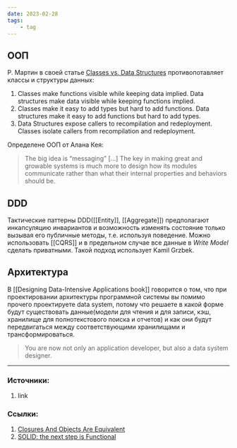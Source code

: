 ```yaml
---
date: 2023-02-28
tags:
    - tag
---
```


## ООП

Р. Мартин в своей статье [Classes vs. Data Structures](https://blog.cleancoder.com/uncle-bob/2019/06/16/ObjectsAndDataStructures.html) противопотавляет классы и структуры данных:

1. Classes make functions visible while keeping data implied. Data structures make data visible while keeping functions implied.
1. Classes make it easy to add types but hard to add functions. Data structures make it easy to add functions but hard to add types.
1. Data Structures expose callers to recompilation and redeployment. Classes isolate callers from recompilation and redeployment.

Определене ООП от Алана Кея:

> The big idea is “messaging” […] The key in making great and growable systems is much more to design how its modules communicate rather than what their internal properties and behaviors should be.

## DDD

Тактические паттерны DDD([[Entity]], [[Aggregate]]) предполагают инкапсуляцию инвариантов и возможность изменять состояние только вызывая его публичные методы, т.е. используя поведение. Можно использовать [[CQRS]] и в предельном случае все данные в *Write Model* сделать приватными. Такой подход использует Kamil Grzbek.

## Архитектура

В [[Designing Data-Intensive Applications book]] говорится о том, что при проектировании архитектуры программной системы вы помимо прочего проектируете data system, потому что решаете в какой форме будут существовать данные(модели для чтения и для записи, кэш, хранилище для полнотекстового поиска и отчетов) и как они будут передвигаться между соответствующими хранилищами и трансформироваться.

> You are now not only an application developer, but also a data system designer.

---

### Источники:
1. link

### Ссылки:
1. [Closures And Objects Are Equivalent](http://wiki.c2.com/?ClosuresAndObjectsAreEquivalent)
1. [SOLID: the next step is Functional](https://blog.ploeh.dk/2014/03/10/solid-the-next-step-is-functional/)